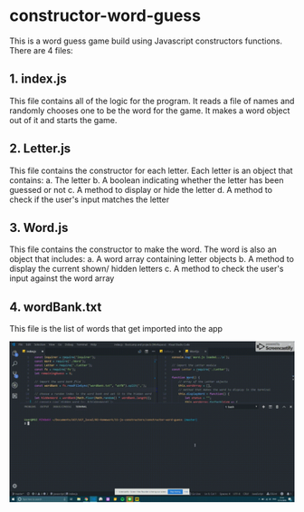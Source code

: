 # constructor-word-guess
This is a word guess game build using Javascript constructors functions.
There are 4 files:
## 1. index.js
This file contains all of the logic for the program. It reads a file of names and randomly chooses one to be the word for the game. It makes a word object out of it and starts the game.

## 2. Letter.js
This file contains the constructor for each letter. Each letter is an object that contains:
a. The letter
b. A boolean indicating whether the letter has been guessed or not
c. A method to display or hide the letter
d. A method to check if the user's input matches the letter

## 3. Word.js
This file contains the constructor to make the word. The word is also an object that includes:
a. A word array containing letter objects
b. A method to display the current shown/ hidden letters
c. A method to check the user's input against the word array

## 4. wordBank.txt
This file is the list of words that get imported into the app

![word guess image](./word-guess-constructors.gif)
